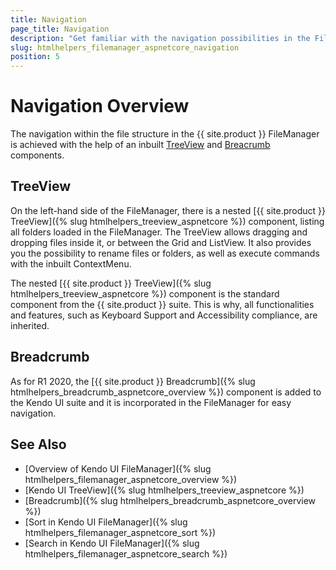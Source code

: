 ```yaml
---
title: Navigation
page_title: Navigation
description: "Get familiar with the navigation possibilities in the FileManager and how you can drill down to the specific file you need to manipulate with."
slug: htmlhelpers_filemanager_aspnetcore_navigation
position: 5
---
```


# Navigation Overview

The navigation within the file structure in the {{ site.product }} FileManager is achieved with the help of an inbuilt [TreeView](#treeview) and [Breacrumb](#breadcrumb) components.

## TreeView

On the left-hand side of the FileManager, there is a nested [{{ site.product }} TreeView]({% slug htmlhelpers_treeview_aspnetcore %}) component, listing all folders loaded in the FileManager. The TreeView allows dragging and dropping files inside it, or between the Grid and ListView. It also provides you the possibility to rename files or folders, as well as execute commands with the inbuilt ContextMenu. 

The nested [{{ site.product }} TreeView]({% slug htmlhelpers_treeview_aspnetcore %}) component is the standard component from the {{ site.product }} suite. This is why, all functionalities and features, such as Keyboard Support and Accessibility compliance, are inherited.

## Breadcrumb

As for R1 2020, the [{{ site.product }} Breadcrumb]({% slug htmlhelpers_breadcrumb_aspnetcore_overview %}) component is added to the Kendo UI suite and it is incorporated in the FileManager for easy navigation.

## See Also

* [Overview of Kendo UI FileManager]({% slug htmlhelpers_filemanager_aspnetcore_overview %})
* [Kendo UI TreeView]({% slug htmlhelpers_treeview_aspnetcore %})
* [Breadcrumb]({% slug htmlhelpers_breadcrumb_aspnetcore_overview %})
* [Sort in Kendo UI FileManager]({% slug htmlhelpers_filemanager_aspnetcore_sort %})
* [Search in Kendo UI FileManager]({% slug htmlhelpers_filemanager_aspnetcore_search %})
